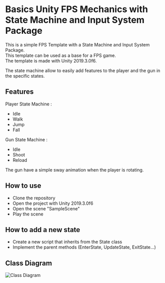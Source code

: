 # Basics Unity FPS Mechanics with State Machine and Input System Package

This is a simple FPS Template with a State Machine and Input System Package.  
This template can be used as a base for a FPS game.  
The template is made with Unity 2019.3.0f6.  

The state machine allow to easily add features to the player and the gun in the specific states.

## Features
Player State Machine :
- Idle
- Walk
- Jump
- Fall

Gun State Machine :
- Idle
- Shoot
- Reload

The gun have a simple sway animation when the player is rotating.

## How to use
- Clone the repository
- Open the project with Unity 2019.3.0f6
- Open the scene "SampleScene"
- Play the scene

## How to add a new state
- Create a new script that inherits from the State class
- Implement the parent methods (EnterState, UpdateState, ExitState...)

## Class Diagram
![Class Diagram](https://i.imgur.com/jI9UzKZ.png)


